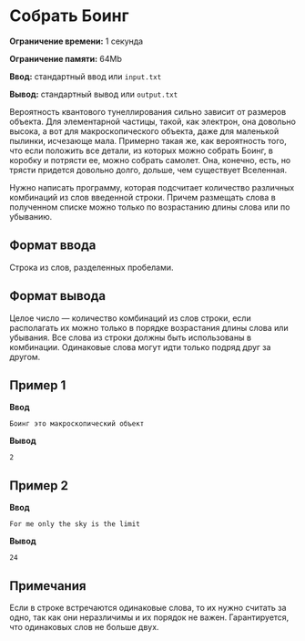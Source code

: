 # Собрать Боинг

**Ограничение времени:** 1 секунда

**Ограничение памяти:** 64Mb

**Ввод:** стандартный ввод или `input.txt`

**Вывод:** стандартный вывод или `output.txt`

Вероятность квантового тунеллирования сильно зависит от размеров объекта. Для элементарной частицы, такой, как электрон, она довольно высока, а вот для макроскопического объекта, даже для маленькой пылинки, исчезающе мала. Примерно такая же, как вероятность того, что если положить все детали, из которых можно собрать Боинг, в коробку и потрясти ее, можно собрать самолет. Она, конечно, есть, но трясти придется довольно долго, дольше, чем существует Вселенная.

Нужно написать программу, которая подсчитает количество различных комбинаций из слов введенной строки. Причем размещать слова в полученном списке можно только по возрастанию длины слова или по убыванию.

## Формат ввода

Строка из слов, разделенных пробелами.

## Формат вывода

Целое число — количество комбинаций из слов строки, если располагать их можно только в порядке возрастания длины слова или убывания. Все слова из строки должны быть использованы в комбинации. Одинаковые слова могут идти только подряд друг за другом.

## Пример 1

**Ввод**
```
Боинг это макроскопический объект
```

**Вывод**
```
2
```

## Пример 2

**Ввод**
```
For me only the sky is the limit
```

**Вывод**
```
24
```

## Примечания

Если в строке встречаются одинаковые слова, то их нужно считать за одно, так как они неразличимы и их порядок не важен. Гарантируется, что одинаковых слов не больше двух.